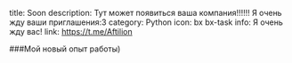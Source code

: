 title: Soon
description: Тут может появиться ваша компания!!!!!! Я очень жду ваши приглашения:3
category: Python
icon: bx bx-task
info: Я очень жду вас! 
link: https://t.me/Aftilion

###Мой новый опыт работы)
